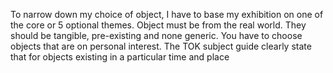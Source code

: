 To narrow down my choice of object, I have to base my exhibition on one of the core or 5 optional themes. Object must be from the real world. They should be tangible, pre-existing and  none generic. You have to choose objects that are on personal interest. The TOK subject guide clearly state that for objects existing in a particular time and place